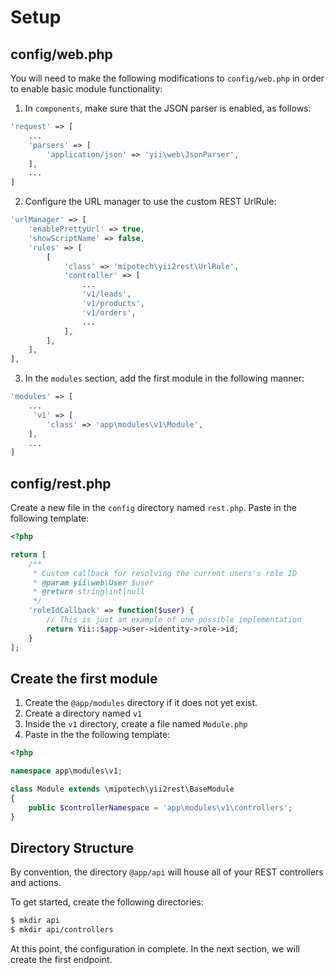 Setup
=====

## config/web.php

You will need to make the following modifications to `config/web.php` in order to enable basic module functionality:

1. In `components`, make sure that the JSON parser is enabled, as follows:

```php
'request' => [
    ...
    'parsers' => [
        'application/json' => 'yii\web\JsonParser',
    ],
    ...
]
```

2. Configure the URL manager to use the custom REST UrlRule:

```php
'urlManager' => [
    'enablePrettyUrl' => true,
    'showScriptName' => false,
    'rules' => [
        [
            'class' => 'mipotech\yii2rest\UrlRule',
            'controller' => [
                ...
                'v1/leads',
                'v1/products',
                'v1/orders',
                ...
            ],
        ],
    ],
],
```

3. In the `modules` section, add the first module in the following manner:

```php
'modules' => [
    ...
     'v1' => [
        'class' => 'app\modules\v1\Module',
    ],
    ...
]
```

## config/rest.php

Create a new file in the `config` directory named `rest.php`. Paste in the following template:

```php
<?php

return [
    /**
     * Custom callback for resolving the current users's role ID
     * @param yii\web\User $user
     * @return string|int|null
     */
    'roleIdCallback' => function($user) {
        // This is just an example of one possible implementation
        return Yii::$app->user->identity->role->id;
    }
];
```
## Create the first module

1. Create the `@app/modules` directory if it does not yet exist.
2. Create a directory named `v1`
3. Inside the `v1` directory, create a file named `Module.php`
4. Paste in the the following template:

```php
<?php

namespace app\modules\v1;

class Module extends \mipotech\yii2rest\BaseModule
{
    public $controllerNamespace = 'app\modules\v1\controllers';
}
```

## Directory Structure

By convention, the directory `@app/api` will house all of your REST controllers and actions.

To get started, create the following directories:

```bash
$ mkdir api
$ mkdir api/controllers
```

At this point, the configuration in complete. In the next section, we will create the first endpoint.
